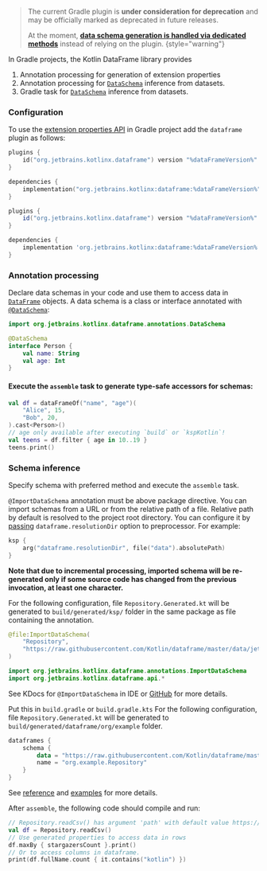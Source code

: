 [//]: # (title: Data Schemas in Gradle projects)

<!---IMPORT org.jetbrains.kotlinx.dataframe.samples.api.Schemas-->

> The current Gradle plugin is **under consideration for deprecation** and may be officially marked as deprecated in future releases.
>
> At the moment, **[data schema generation is handled via dedicated methods](DataSchemaGenerationMethods.md)** instead of relying on the plugin.
{style="warning"}

In Gradle projects, the Kotlin DataFrame library provides

1. Annotation processing for generation of extension properties
2. Annotation processing for [`DataSchema`](schemas.md) inference from datasets.
3. Gradle task for [`DataSchema`](schemas.md) inference from datasets.

### Configuration

To use the [extension properties API](extensionPropertiesApi.md) in Gradle project add the `dataframe` plugin as follows:

<tabs>
<tab title="Kotlin DSL">

```kotlin
plugins {
    id("org.jetbrains.kotlinx.dataframe") version "%dataFrameVersion%"
}

dependencies {
    implementation("org.jetbrains.kotlinx:dataframe:%dataFrameVersion%")
}
```

</tab>

<tab title="Groovy DSL">

```groovy
plugins {
    id("org.jetbrains.kotlinx.dataframe") version "%dataFrameVersion%"
}

dependencies {
    implementation 'org.jetbrains.kotlinx:dataframe:%dataFrameVersion%'
}
```

</tab>

</tabs>

### Annotation processing

Declare data schemas in your code and use them to access data in [`DataFrame`](DataFrame.md) objects.
A data schema is a class or interface annotated with [`@DataSchema`](schemas.md):

```kotlin
import org.jetbrains.kotlinx.dataframe.annotations.DataSchema

@DataSchema
interface Person {
    val name: String
    val age: Int
}
```

#### Execute the `assemble` task to generate type-safe accessors for schemas:

<!---FUN useProperties-->

```kotlin
val df = dataFrameOf("name", "age")(
    "Alice", 15,
    "Bob", 20,
).cast<Person>()
// age only available after executing `build` or `kspKotlin`!
val teens = df.filter { age in 10..19 }
teens.print()
```

<!---END-->

### Schema inference

Specify schema with preferred method and execute the `assemble` task.

<tabs>
<tab title="Method 1. Annotation processing">

`@ImportDataSchema` annotation must be above package directive.
You can import schemas from a URL or from the relative path of a file.
Relative path by default is resolved to the project root directory.
You can configure it by [passing](https://kotlinlang.org/docs/ksp-quickstart.html#pass-options-to-processors) `dataframe.resolutionDir`
option to preprocessor.
For example:

```kotlin
ksp {
    arg("dataframe.resolutionDir", file("data").absolutePath)
}
```

**Note that due to incremental processing, imported schema will be re-generated only if some source code has changed
from the previous invocation, at least one character.**

For the following configuration, file `Repository.Generated.kt` will be generated to `build/generated/ksp/` folder in
the same package as file containing the annotation.

```kotlin
@file:ImportDataSchema(
    "Repository",
    "https://raw.githubusercontent.com/Kotlin/dataframe/master/data/jetbrains_repositories.csv",
)

import org.jetbrains.kotlinx.dataframe.annotations.ImportDataSchema
import org.jetbrains.kotlinx.dataframe.api.*
```

See KDocs for `@ImportDataSchema` in IDE
or [GitHub](https://github.com/Kotlin/dataframe/blob/master/core/src/main/kotlin/org/jetbrains/kotlinx/dataframe/annotations/ImportDataSchema.kt)
for more details.

</tab>

<tab title="Method 2. Gradle task">

Put this in `build.gradle` or `build.gradle.kts`
For the following configuration, file `Repository.Generated.kt` will be generated
to `build/generated/dataframe/org/example` folder.

```kotlin
dataframes {
    schema {
        data = "https://raw.githubusercontent.com/Kotlin/dataframe/master/data/jetbrains_repositories.csv"
        name = "org.example.Repository"
    }
}
```

See [reference](Gradle-Plugin.md) and [examples](Gradle-Plugin.md#examples) for more details.

</tab>
</tabs>

After `assemble`, the following code should compile and run:

<!---FUN useInferredSchema-->

```kotlin
// Repository.readCsv() has argument 'path' with default value https://raw.githubusercontent.com/Kotlin/dataframe/master/data/jetbrains_repositories.csv
val df = Repository.readCsv()
// Use generated properties to access data in rows
df.maxBy { stargazersCount }.print()
// Or to access columns in dataframe.
print(df.fullName.count { it.contains("kotlin") })
```

<!---END-->

